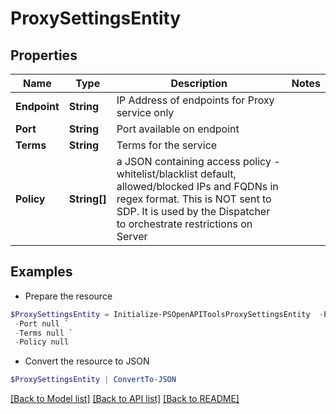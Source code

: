 # ProxySettingsEntity
## Properties

Name | Type | Description | Notes
------------ | ------------- | ------------- | -------------
**Endpoint** | **String** | IP Address of endpoints for Proxy service only | 
**Port** | **String** | Port available on endpoint | 
**Terms** | **String** | Terms for the service | 
**Policy** | **String[]** | a JSON containing access policy - whitelist/blacklist default, allowed/blocked IPs and FQDNs in regex format. This is NOT sent to SDP. It is used by the Dispatcher to orchestrate restrictions on Server | 

## Examples

- Prepare the resource
```powershell
$ProxySettingsEntity = Initialize-PSOpenAPIToolsProxySettingsEntity  -Endpoint null `
 -Port null `
 -Terms null `
 -Policy null
```

- Convert the resource to JSON
```powershell
$ProxySettingsEntity | ConvertTo-JSON
```

[[Back to Model list]](../README.md#documentation-for-models) [[Back to API list]](../README.md#documentation-for-api-endpoints) [[Back to README]](../README.md)

